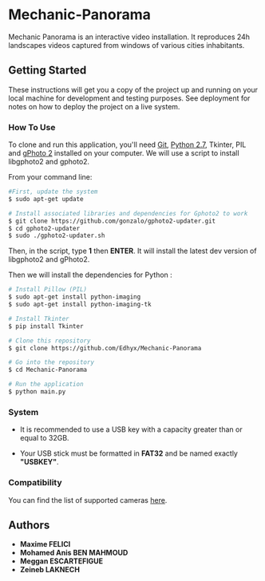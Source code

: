 # Mechanic-Panorama

Mechanic Panorama is an interactive video installation. It reproduces 24h landscapes videos captured from windows of various cities inhabitants.

## Getting Started

These instructions will get you a copy of the project up and running on your local machine for development and testing purposes. See deployment for notes on how to deploy the project on a live system.



### How To Use

To clone and run this application, you'll need [Git](https://git-scm.com), [Python 2.7](https://www.python.org/download/releases/2.7/), Tkinter, PIL and [gPhoto 2](http://gphoto.org) installed on your computer.
We will use a script to install libgphoto2 and gphoto2.

 From your command line:

```bash
#First, update the system
$ sudo apt-get update

# Install associated libraries and dependencies for Gphoto2 to work
$ git clone https://github.com/gonzalo/gphoto2-updater.git
$ cd gphoto2-updater
$ sudo ./gphoto2-updater.sh
```

Then, in the script, type **1** then **ENTER**. It will install the latest dev version of libgphoto2 and gPhoto2.

Then we will install the dependencies for Python :

```bash
# Install Pillow (PIL)
$ sudo apt-get install python-imaging
$ sudo apt-get install python-imaging-tk

# Install Tkinter
$ pip install Tkinter

# Clone this repository
$ git clone https://github.com/Edhyx/Mechanic-Panorama

# Go into the repository
$ cd Mechanic-Panorama

# Run the application
$ python main.py
```

### System

* It is recommended to use a USB key with a capacity greater than or equal to 32GB.

* Your USB stick must be formatted in **FAT32** and be named exactly **"USBKEY"**.

### Compatibility

You can find the list of supported cameras [here](http://gphoto.org/proj/libgphoto2/support.php).

## Authors

* **Maxime FELICI**
* **Mohamed Anis BEN MAHMOUD**
* **Meggan ESCARTEFIGUE**
* **Zeineb LAKNECH**
